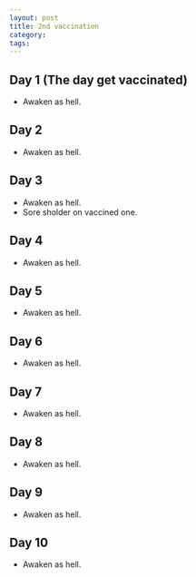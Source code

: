 ```yaml
---
layout: post
title: 2nd vaccination
category:
tags:
---
```


## Day 1 (The day get vaccinated)
- Awaken as hell.

## Day 2
- Awaken as hell.

## Day 3
- Awaken as hell.
- Sore sholder on vaccined one.

## Day 4
- Awaken as hell.

## Day 5
- Awaken as hell.

## Day 6
- Awaken as hell.

## Day 7
- Awaken as hell.

## Day 8
- Awaken as hell.

## Day 9
- Awaken as hell.

## Day 10
- Awaken as hell.
